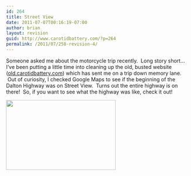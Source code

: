 ```yaml
---
id: 264
title: Street View
date: 2011-07-07T00:16:19-07:00
author: brian
layout: revision
guid: http://www.carotidbattery.com/?p=264
permalink: /2011/07/258-revision-4/
---
```

<p style="text-align: left;">
  Someone asked me about the motorcycle trip recently.  Long story short&#8230;I&#8217;ve been putting a little time into cleaning up the old, busted website (<a href="old.carotidbattery.com" target="_blank">old.carotidbattery.com</a>) which has sent me on a trip down memory lane.    Out of curiosity, I checked Google Maps to see if the beginning of the Dalton Highway was on Street View.  Turns out the entire highway is on there!  So, if you want to see what the highway was like, check it out!
</p>

[<img class="aligncenter size-medium wp-image-259" title="Dalton" src="https://i1.wp.com/www.carotidbattery.com/wp-content/uploads/2011/07/Dalton-300x191.png?resize=300%2C191" alt="" width="300" height="191" srcset="https://i2.wp.com/carotidbattery.com/wp-content/uploads/2011/07/Dalton.png?resize=300%2C191 300w, https://i2.wp.com/carotidbattery.com/wp-content/uploads/2011/07/Dalton.png?w=895 895w" sizes="(max-width: 300px) 100vw, 300px" data-recalc-dims="1" />](http://maps.google.com/maps?q=Atigun+Pass,+North+Slope,+Alaska&hl=en&ll=68.50753,-149.463682&spn=0.58166,2.469177&sll=67.545707,-149.855232&sspn=0.037897,0.154324&geocode=FaSSDwQdBy4X9w&t=h&z=9&layer=c&cbll=68.50753,-149.463682&panoid=-RsT8XjXipuvmyZpdUfXlA&cbp=12,3.26,,0,14.22)